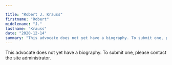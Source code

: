 ```yaml
---

title: "Robert J. Krauss"
firstname: "Robert"
middlename: "J."
lastname: "Krauss"
date: "2020-12-14"
summary: "This advocate does not yet have a biography. To submit one, please contact the site administrator."
---
```

This advocate does not yet have a biography. To submit one, please contact the site administrator.

